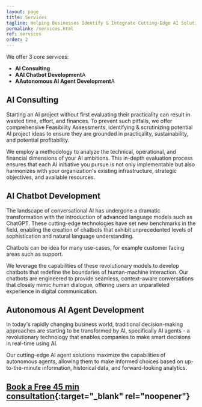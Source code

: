 ```yaml
---
layout: page
title: Services
tagline: Helping Businesses Identify & Integrate Cutting-Edge AI Solutions
permalink: /services.html
ref: services
order: 2
---
```


We offer 3 core services:

- **AI Consulting**
- **AAI Chatbot Development**A
- **AAutonomous AI Agent Development**A

## AI Consulting

Starting an AI project without first evaluating their practicality can result in wasted time, effort, and finances. To prevent such pitfalls, we offer comprehensive Feasibility Assessments, identifying & scrutinizing potential AI project ideas to ensure they are grounded in practicality, sustainability, and potential profitability.

We employ a methodology to analyze the technical, operational, and financial dimensions of your AI ambitions. This in-depth evaluation process ensures that each AI initiative you pursue is not only implementable but also harmonizes with your organization's existing infrastructure, strategic objectives, and available resources.

## AI Chatbot Development

The landscape of conversational AI has undergone a dramatic transformation with the introduction of advanced language models such as ChatGPT. These cutting-edge technologies have set new benchmarks in the field, enabling the creation of chatbots that exhibit unprecedented levels of sophistication and natural language understanding.

Chatbots can be idea for many use-cases, for example customer facing areas such as support.

We leverage the capabilities of these revolutionary models to develop chatbots that redefine the boundaries of human-machine interaction. Our chatbots are engineered to provide seamless, context-aware conversations that closely mimic human dialogue, offering users an unparalleled experience in digital communication.

## Autonomous AI Agent Development

In today's rapidly changing business world, traditional decision-making approaches are starting to be transformed by AI, specifically AI agents - a revolutionary technology that enables companies to make smart decisions in real-time using AI. 

Our cutting-edge AI agent solutions maximize the capabilities of autonomous agents, allowing them to make informed choices based on up-to-the-minute information, historical data, and forward-looking analytics. 

## [Book a Free 45 min consultation](https://calendly.com/the-futurai/free-initial-ai-consultation){:target="_blank" rel="noopener"}
